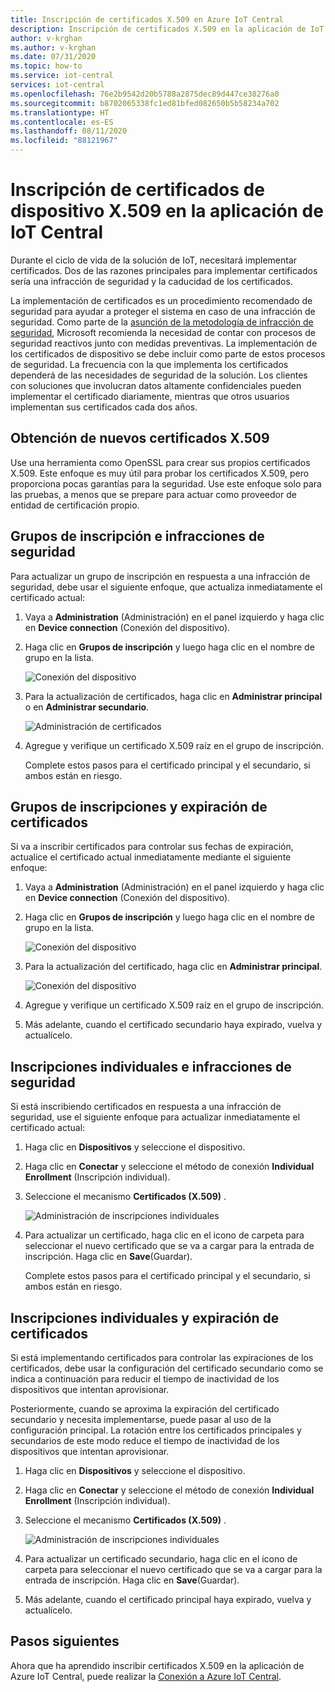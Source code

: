 ```yaml
---
title: Inscripción de certificados X.509 en Azure IoT Central
description: Inscripción de certificados X.509 en la aplicación de IoT Central
author: v-krghan
ms.author: v-krghan
ms.date: 07/31/2020
ms.topic: how-to
ms.service: iot-central
services: iot-central
ms.openlocfilehash: 76e2b9542d20b5788a2875dec89d447ce38276a0
ms.sourcegitcommit: b8702065338fc1ed81bfed082650b5b58234a702
ms.translationtype: HT
ms.contentlocale: es-ES
ms.lasthandoff: 08/11/2020
ms.locfileid: "88121967"
---
```

# <a name="how-to-roll-x509-device-certificates-in-iot-central-application"></a>Inscripción de certificados de dispositivo X.509 en la aplicación de IoT Central

Durante el ciclo de vida de la solución de IoT, necesitará implementar certificados. Dos de las razones principales para implementar certificados sería una infracción de seguridad y la caducidad de los certificados. 

La implementación de certificados es un procedimiento recomendado de seguridad para ayudar a proteger el sistema en caso de una infracción de seguridad. Como parte de la [asunción de la metodología de infracción de seguridad](https://download.microsoft.com/download/C/1/9/C1990DBA-502F-4C2A-848D-392B93D9B9C3/Microsoft_Enterprise_Cloud_Red_Teaming.pdf), Microsoft recomienda la necesidad de contar con procesos de seguridad reactivos junto con medidas preventivas. La implementación de los certificados de dispositivo se debe incluir como parte de estos procesos de seguridad. La frecuencia con la que implementa los certificados dependerá de las necesidades de seguridad de la solución. Los clientes con soluciones que involucran datos altamente confidenciales pueden implementar el certificado diariamente, mientras que otros usuarios implementan sus certificados cada dos años.


## <a name="obtain-new-x509-certificates"></a>Obtención de nuevos certificados X.509

Use una herramienta como OpenSSL para crear sus propios certificados X.509. Este enfoque es muy útil para probar los certificados X.509, pero proporciona pocas garantías para la seguridad. Use este enfoque solo para las pruebas, a menos que se prepare para actuar como proveedor de entidad de certificación propio.


## <a name="enrollment-groups-and-security-breaches"></a>Grupos de inscripción e infracciones de seguridad

Para actualizar un grupo de inscripción en respuesta a una infracción de seguridad, debe usar el siguiente enfoque, que actualiza inmediatamente el certificado actual:

1. Vaya a **Administration** (Administración) en el panel izquierdo y haga clic en **Device connection** (Conexión del dispositivo).

2. Haga clic en **Grupos de inscripción** y luego haga clic en el nombre de grupo en la lista.

    ![Conexión del dispositivo](./media/how-to-roll-x509-certificates/device-connection.png)


3. Para la actualización de certificados, haga clic en **Administrar principal** o en **Administrar secundario**.

    ![Administración de certificados](./media/how-to-roll-x509-certificates/certificates.png)


4. Agregue y verifique un certificado X.509 raíz en el grupo de inscripción.

   Complete estos pasos para el certificado principal y el secundario, si ambos están en riesgo.



## <a name="enrollment-groups-and-certificate-expiration"></a>Grupos de inscripciones y expiración de certificados

Si va a inscribir certificados para controlar sus fechas de expiración, actualice el certificado actual inmediatamente mediante el siguiente enfoque:

1. Vaya a **Administration** (Administración) en el panel izquierdo y haga clic en **Device connection** (Conexión del dispositivo). 

2. Haga clic en **Grupos de inscripción** y luego haga clic en el nombre de grupo en la lista.

    ![Conexión del dispositivo](./media/how-to-roll-x509-certificates/device-connection.png)


3. Para la actualización del certificado, haga clic en **Administrar principal**.

    ![Conexión del dispositivo](./media/how-to-roll-x509-certificates/manage-certs.png)

4. Agregue y verifique un certificado X.509 raíz en el grupo de inscripción.

5. Más adelante, cuando el certificado secundario haya expirado, vuelva y actualícelo.



## <a name="individual-enrollments-and-security-breaches"></a>Inscripciones individuales e infracciones de seguridad

Si está inscribiendo certificados en respuesta a una infracción de seguridad, use el siguiente enfoque para actualizar inmediatamente el certificado actual:


1. Haga clic en **Dispositivos** y seleccione el dispositivo. 

2. Haga clic en **Conectar** y seleccione el método de conexión **Individual Enrollment** (Inscripción individual).

3. Seleccione el mecanismo **Certificados (X.509)** .

    ![Administración de inscripciones individuales](./media/how-to-roll-x509-certificates/certificate-update.png)

4. Para actualizar un certificado, haga clic en el icono de carpeta para seleccionar el nuevo certificado que se va a cargar para la entrada de inscripción. Haga clic en **Save**(Guardar).

    Complete estos pasos para el certificado principal y el secundario, si ambos están en riesgo.



## <a name="individual-enrollments-and-certificate-expiration"></a>Inscripciones individuales y expiración de certificados

Si está implementando certificados para controlar las expiraciones de los certificados, debe usar la configuración del certificado secundario como se indica a continuación para reducir el tiempo de inactividad de los dispositivos que intentan aprovisionar.

Posteriormente, cuando se aproxima la expiración del certificado secundario y necesita implementarse, puede pasar al uso de la configuración principal. La rotación entre los certificados principales y secundarios de este modo reduce el tiempo de inactividad de los dispositivos que intentan aprovisionar.

1. Haga clic en **Dispositivos** y seleccione el dispositivo.

2. Haga clic en **Conectar** y seleccione el método de conexión **Individual Enrollment** (Inscripción individual).

3. Seleccione el mecanismo **Certificados (X.509)** .

    ![Administración de inscripciones individuales](./media/how-to-roll-x509-certificates/certificate-update.png)

4. Para actualizar un certificado secundario, haga clic en el icono de carpeta para seleccionar el nuevo certificado que se va a cargar para la entrada de inscripción. Haga clic en **Save**(Guardar).


5. Más adelante, cuando el certificado principal haya expirado, vuelva y actualícelo.


## <a name="next-steps"></a>Pasos siguientes

Ahora que ha aprendido inscribir certificados X.509 en la aplicación de Azure IoT Central, puede realizar la [Conexión a Azure IoT Central](concepts-get-connected.md).


